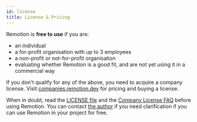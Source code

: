 ```yaml
---
id: license
title: License & Pricing
---
```


Remotion is **free to use** if you are:

- an individual
- a for-profit organisation with up to 3 employees
- a non-profit or not-for-profit organisation
- evaluating whether Remotion is a good fit, and are not yet using it in a commercial way

If you don't qualify for any of the above, you need to acquire a company license. Visit [companies.remotion.dev](https://companies.remotion.dev) for pricing and buying a license.


When in doubt, read the [LICENSE file](https://github.com/JonnyBurger/remotion/blob/main/LICENSE.md) and the [Company License FAQ](https://companies.remotion.dev/faq) before using Remotion. You can contact [the author](mailto:hi@jonny.io) if you need clarification if you can use Remotion in your project for free.
